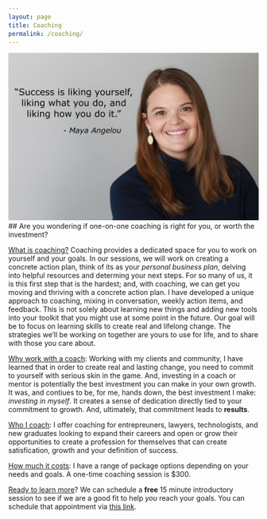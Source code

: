 ```yaml
---
layout: page
title: Coaching
permalink: /coaching/
---
```


<img src="/images/21.04.15 JF Quote.jpg" alt="Maya Angelou Quote">
## Are you wondering if one-on-one coaching is right for you, or worth the investment?

<u>What is coaching?</u> Coaching provides a dedicated space for you to work on yourself and your goals. In our sessions, we will work on creating a concrete action plan, think of its as your <em>personal business plan</em>, delving into helpful resources and determing your next steps. For so many of us, it is this first step that is the hardest; and, with coaching, we can get you moving and thriving with a concrete action plan. I have developed a unique approach to coaching, mixing in conversation, weekly action items, and feedback. This is not solely about learning new things and adding new tools into your toolkit that you might use at some point in the future. Our goal will be to focus on learning skills to create real and lifelong change.  The strategies we’ll be working on together are yours to use for life, and to share with those you care about.

<u>Why work with a coach</u>: Working with my clients and community, I have learned that in order to create real and lasting change, you need to commit to yourself with serious skin in the game. And, investing in a coach or mentor is potentially the best investment you can make in your own growth. It was, and contiues to be, for me, hands down, the best investment I make: <em>investing in myself</em>. It creates a sense of dedication directly tied to your commitment to growth. And, ultimately, that commitment leads to **results**.

<u>Who I coach</u>: I offer coaching for entrepreuners, lawyers, technologists, and new graduates looking to expand their careers and open or grow their opportunities to create a profession for themselves that can create satisfication, growth and your definition of success.  

<u>How much it costs</u>: I have a range of package options depending on your needs and goals. A one-time coaching session is $300. 

<u>Ready to learn more</u>? We can schedule a **free** 15 minute introductory session to see if we are a good fit to help <em>you</em> reach your goals. You can schedule that appointment via [this link](https://calendly.com/jordan-fischer/15min).
